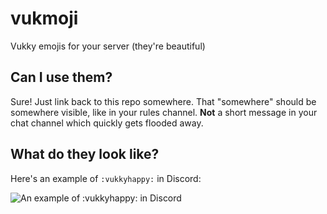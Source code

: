 # vukmoji
Vukky emojis for your server (they're beautiful)

## Can I use them?
Sure! Just link back to this repo somewhere.
That "somewhere" should be somewhere visible, like in your rules channel.
**Not** a short message in your chat channel which quickly gets flooded away.

## What do they look like?
Here's an example of `:vukkyhappy:` in Discord:

![An example of :vukkyhappy: in Discord](https://i.imgur.com/prj4E8T.png)
